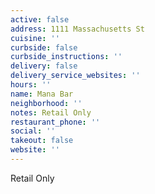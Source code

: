 ```yaml
---
active: false
address: 1111 Massachusetts St
cuisine: ''
curbside: false
curbside_instructions: ''
delivery: false
delivery_service_websites: ''
hours: ''
name: Mana Bar
neighborhood: ''
notes: Retail Only
restaurant_phone: ''
social: ''
takeout: false
website: ''
---
```


Retail Only